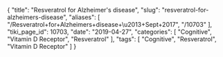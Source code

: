 {
    "title": "Resveratrol for Alzheimer's disease",
    "slug": "resveratrol-for-alzheimers-disease",
    "aliases": [
        "/Resveratrol+for+Alzheimers+disease+\u2013+Sept+2017",
        "/10703"
    ],
    "tiki_page_id": 10703,
    "date": "2019-04-27",
    "categories": [
        "Cognitive",
        "Vitamin D Receptor",
        "Resveratrol"
    ],
    "tags": [
        "Cognitive",
        "Resveratrol",
        "Vitamin D Receptor"
    ]
}
